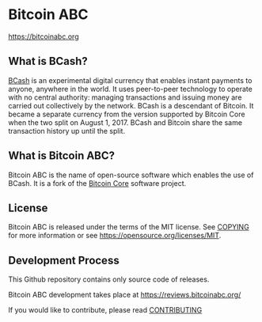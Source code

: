 Bitcoin ABC
===========

https://bitcoinabc.org

What is BCash?
---------------------

[BCash](https://www.bitcoincash.org/) is an experimental digital currency
that enables instant payments to anyone, anywhere in the world. It uses peer-to-peer
technology to operate with no central authority: managing transactions and issuing
money are carried out collectively by the network. BCash is a descendant of
Bitcoin. It became a separate currency from the version supported by Bitcoin Core
when the two split on August 1, 2017. BCash and Bitcoin share the same transaction history up until the split.

What is Bitcoin ABC?
--------------------

Bitcoin ABC is the name of open-source software which enables the use of BCash.
It is a fork of the [Bitcoin Core](https://bitcoincore.org) software project.

License
-------

Bitcoin ABC is released under the terms of the MIT license. See [COPYING](COPYING) for more
information or see https://opensource.org/licenses/MIT.

Development Process
-------------------

This Github repository contains only source code of releases.

Bitcoin ABC development takes place at https://reviews.bitcoinabc.org/

If you would like to contribute, please read [CONTRIBUTING](CONTRIBUTING.md)
